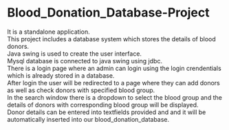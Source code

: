 # Blood_Donation_Database-Project
It is a standalone application.<br/>
 This project includes a database system which stores the details of blood donors.<br/>
 Java swing is used to create the user interface.<br/>
 Mysql database is connected to java swing using jdbc.<br/>
 There is a login page where an admin can login using the login crendentials which is already stored in a database.<br/>
 After login the user will be redirected to a page where they can add donors as well as check donors with specified blood group.<br/>
 In the search window there is a dropdown to select the blood group and the details of donors with corresponding blood group will be displayed.<br/>
 Donor details can be entered into textfields provided and and it will be automatically inserted into our blood_donation_database.<br/>
